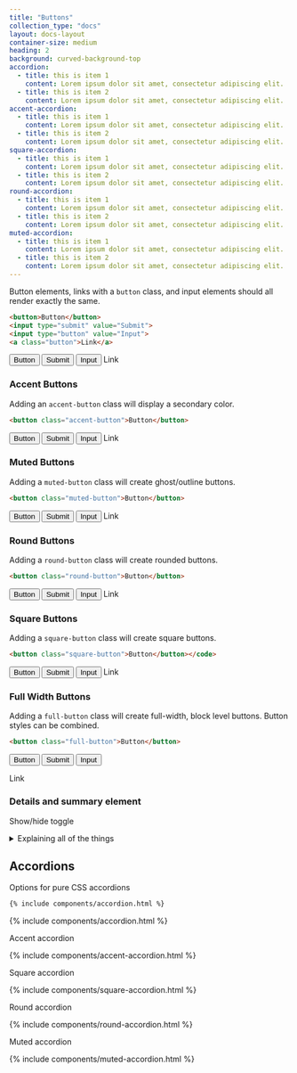 ```yaml
---
title: "Buttons"
collection_type: "docs"
layout: docs-layout
container-size: medium
heading: 2
background: curved-background-top
accordion: 
  - title: this is item 1
    content: Lorem ipsum dolor sit amet, consectetur adipiscing elit. 
  - title: this is item 2
    content: Lorem ipsum dolor sit amet, consectetur adipiscing elit.
accent-accordion: 
  - title: this is item 1
    content: Lorem ipsum dolor sit amet, consectetur adipiscing elit. 
  - title: this is item 2
    content: Lorem ipsum dolor sit amet, consectetur adipiscing elit.
square-accordion: 
  - title: this is item 1
    content: Lorem ipsum dolor sit amet, consectetur adipiscing elit. 
  - title: this is item 2
    content: Lorem ipsum dolor sit amet, consectetur adipiscing elit.
round-accordion: 
  - title: this is item 1
    content: Lorem ipsum dolor sit amet, consectetur adipiscing elit. 
  - title: this is item 2
    content: Lorem ipsum dolor sit amet, consectetur adipiscing elit.
muted-accordion: 
  - title: this is item 1
    content: Lorem ipsum dolor sit amet, consectetur adipiscing elit. 
  - title: this is item 2
    content: Lorem ipsum dolor sit amet, consectetur adipiscing elit.
---
```


Button elements, links with a <code>button</code> class, and input elements should all render exactly the same.

~~~ html
<button>Button</button>
<input type="submit" value="Submit">
<input type="button" value="Input">
<a class="button">Link</a>
~~~

<button>Button</button>
<input type="submit" value="Submit">
<input type="button" value="Input">
<a class="button">Link</a>

### Accent Buttons
Adding an <code>accent-button</code> class will display a secondary color.

~~~ html
<button class="accent-button">Button</button>
~~~

<button class="accent-button">Button</button>
<input type="submit" value="Submit" class="accent-button">
<input type="button" value="Input" class="accent-button">
<a class="button accent-button">Link</a>

### Muted Buttons
Adding a <code>muted-button</code> class will create ghost/outline buttons.

~~~ html
<button class="muted-button">Button</button>
~~~

<div class="alternate-background padding-top padding-bottom">
<button class="muted-button">Button</button>
<input type="submit" value="Submit" class="muted-button">
<input type="button" value="Input" class="muted-button">
<a class="button muted-button">Link</a>
</div>

### Round Buttons
Adding a <code>round-button</code> class will create rounded buttons.

~~~ html
<button class="round-button">Button</button>
~~~

<button class="round-button">Button</button>
<input type="submit" value="Submit" class="round-button">
<input type="button" value="Input" class="round-button">
<a class="button round-button">Link</a>

### Square Buttons
Adding a <code>square-button</code> class will create square buttons.

~~~ html
<button class="square-button">Button</button></code>
~~~

<button class="square-button">Button</button>
<input type="submit" value="Submit" class="square-button">
<input type="button" value="Input" class="square-button">
<a class="button square-button">Link</a>

### Full Width Buttons
Adding a <code>full-button</code> class will create full-width, block level buttons. Button styles can be combined.

~~~ html
<button class="full-button">Button</button>
~~~

<button class="full-button">Button</button>
<input type="submit" value="Submit" class="full-button accent-button square-button"/>
<input type="button" value="Input" class="full-button round-button"/>
<div class="alternate-background padding-top padding-bottom"><a class="full-button muted-button button">Link</a></div>

### Details and summary element
Show/hide toggle
  
<details>
  <summary>Explaining all of the things</summary>
  <p>Some explanation goes here...</p>
</details>

## Accordions

Options for pure CSS accordions

~~~ html
{% include components/accordion.html %}
~~~

{% include components/accordion.html %}

Accent accordion

{% include components/accent-accordion.html %}

Square accordion

{% include components/square-accordion.html %}

Round accordion
  
{% include components/round-accordion.html %}

Muted accordion

<div class="alternate-background padding-top padding-bottom">
{% include components/muted-accordion.html %}
</div>
